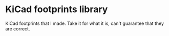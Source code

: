 # KiCad footprints library

KiCad footprints that I made. Take it for what it is, can't guarantee that they are correct.